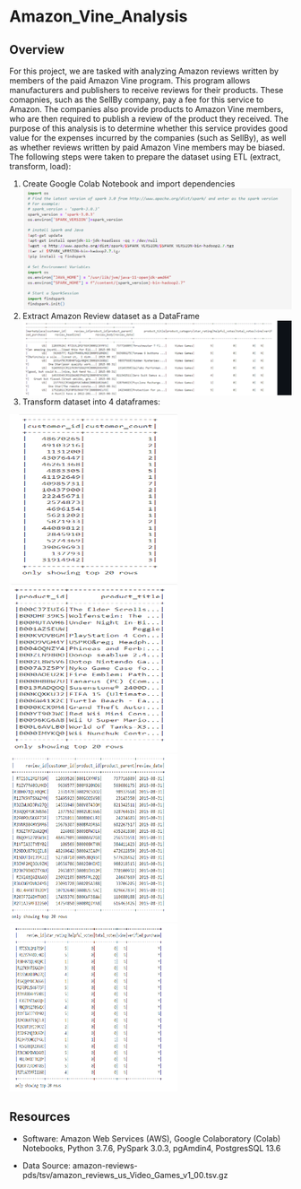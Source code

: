 # Amazon_Vine_Analysis

## Overview

For this project, we are tasked with analyzing Amazon reviews written by members of the paid Amazon Vine program.  This program allows manufacturers and publishers to receive reviews for their products.  These comapnies, such as the SellBy company, pay a fee for this service to Amazon.  The companies also provide products to Amazon Vine members, who are then required to publish a review of the product they received.  The purpose of this analysis is to determine whether this service provides good value for the expenses incurred by the companies (such as SellBy), as well as whether reviews written by paid Amazon Vine members may be biased.  The following steps were taken to prepare the dataset using ETL (extract, transform, load):

1. Create Google Colab Notebook and import dependencies <img src="https://github.com/crtallent/Amazon_Vine_Analysis/blob/main/Images/Colab.png"/>
2. Extract Amazon Review dataset as a DataFrame <img src="https://github.com/crtallent/Amazon_Vine_Analysis/blob/main/Images/dataset.png"/>
3. Transform dataset into 4 dataframes:

<p float="left">
  <img src="https://github.com/crtallent/Amazon_Vine_Analysis/blob/main/Images/cust_df.png" alt="Customers DataFrame" style="height: 300px; width:300px;"/>
  <img src="https://github.com/crtallent/Amazon_Vine_Analysis/blob/main/Images/prod_df.png" alt="Products DataFrame" style="height: 300px; width:300px;"/> 
  <img src="https://github.com/crtallent/Amazon_Vine_Analysis/blob/main/Images/review_id_df.png" alt="Review ID DataFrame" style="height: 300px; width:300px;"/> 
  <img src="https://github.com/crtallent/Amazon_Vine_Analysis/blob/main/Images/vine_df.png" alt="Vine DataFrame" style="height: 300px; width:300px;"/>   
<p/>  
  




## Resources

* Software: Amazon Web Services (AWS), Google Colaboratory (Colab) Notebooks, Python 3.7.6, PySpark 3.0.3, pgAmdin4, PostgresSQL 13.6 

* Data Source: amazon-reviews-pds/tsv/amazon_reviews_us_Video_Games_v1_00.tsv.gz




